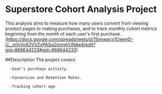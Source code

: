 # Superstore Cohort Analysis Project
  This analysis aims to measure how many users convert from viewing product pages to making purchases, and to track monthly cohort metrics beginning from the month of each user's first purchase.										(https://docs.google.com/spreadsheets/d/1Simwpcy1OxemD-U__m1vVc62VVZxPAQq2mirpVUNAe4/edit?gid=868644233#gid=868644233)

##Description
  The project covers:
    
      -User's purchase activity.
      
      -Conversion and Retention Rates.
      
      -Tracking cohort age.
